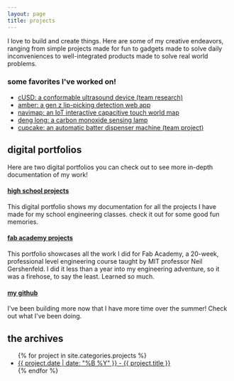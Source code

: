 ```yaml
---
layout: page
title: projects
---
```


I love to build and create things. Here are some of my creative endeavors, ranging from simple projects made for fun to gadgets made to solve daily inconveniences to well-integrated products made to solve real world problems.

### some favorites I've worked on!

- [cUSD: a conformable ultrasound device (team research)](https://elainexliu.github.io/projects/2024/12/30/cusd.html)
- [amber: a gen z lip-picking detection web app](https://elainexliu.github.io/projects/2024/10/12/amber.html)
- [navimap: an IoT interactive capacitive touch world map](https://elainexliu.github.io/projects/2020/07/20/navimap.html)
- [deng long: a carbon monoxide sensing lamp](https://elainexliu.github.io/projects/2022/04/15/deng-long.html)
- [cupcake: an automatic batter dispenser machine (team project)](https://elainexliu.github.io/projects/2020/07/01/cupcake-batter.html)

## digital portfolios

<div class = "digital-portfolios">
  <p>
  Here are two digital portfolios you can check out to see more in-depth documentation of my work!
  </p>
  <div class = "high-school-digital-portfolio">
    <h4><a href = "https://sites.google.com/charlottelatin.org/elaineliudigitalportfolio/home">high school projects</a></h4>
    <p>This digital portfolio shows my documentation for all the projects I have made for my school engineering classes. check it out for some good fun memories.</p>
  </div>
  <div class = "fabacademy-digital-portfolio">
    <h4><a href = "http://fabacademy.org/2020/labs/charlotte/students/elaine-liu/">fab academy projects</a></h4>
    <p>This portfolio showcases all the work I did for Fab Academy, a 20-week, professional level engineering course taught by MIT professor Neil Gershenfeld. I did it less than a year into my engineering adventure, so it was a firehose, to say the least. Learned so much.</p>
  </div>
  <div class = "github">
    <h4><a href = "https://github.com/elainexliu">my github</a></h4>
      <p>I've been building more now that I have more time over the summer! Check out what I've been doing.</p>
  </div>
</div>

## the archives

<ul>
  {% for project in site.categories.projects %}
    <li><a href = "{{ project.url }}">{{ project.date | date: "%B %Y" }} - {{ project.title }}</a></li>
  {% endfor %}
</ul> 
